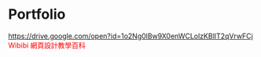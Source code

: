 # Portfolio
https://drive.google.com/open?id=1o2Ng0lBw9X0enWCLolzKBlIT2qVrwFCj
<a href="https://drive.google.com/open?id=1o2Ng0lBw9X0enWCLolzKBlIT2qVrwFCj" target="_blank" style="text-decoration:none;color:red;">Wibibi 網頁設計教學百科</a>
